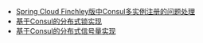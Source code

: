 
- [Spring Cloud Finchley版中Consul多实例注册的问题处理](http://blog.didispace.com/Spring-Cloud-Finchley-Consul-InstanceId/)
- [基于Consul的分布式锁实现](http://blog.didispace.com/spring-cloud-consul-lock-and-semphore/)
- [基于Consul的分布式信号量实现](http://blog.didispace.com/spring-cloud-consul-lock-and-semphore-2/)
